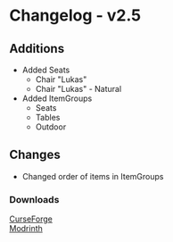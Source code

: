 # Changelog - v2.5

## Additions
- Added Seats
  - Chair "Lukas"
  - Chair "Lukas" - Natural
- Added ItemGroups
  - Seats
  - Tables
  - Outdoor

## Changes
- Changed order of items in ItemGroups

### Downloads
[CurseForge](https://www.curseforge.com/minecraft/mc-mods/nemos-carpentry) <br>
[Modrinth](https://modrinth.com/mod/nemos-carpentry)